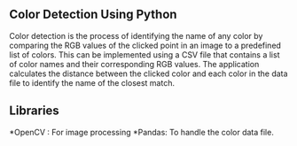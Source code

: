 ## Color Detection Using Python


Color detection is the process of identifying the name of any color by comparing the RGB values of the clicked point in an image to a predefined list of colors. 
This can be implemented using a CSV file that contains a list of color names and their corresponding RGB values. 
The application calculates the distance between the clicked color and each color in the data file to identify the name of the closest match.

## Libraries
*OpenCV : For image processing 
*Pandas: To handle the color data file.
